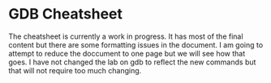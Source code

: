 # GDB Cheatsheet
The cheatsheet is currently a work in progress. It has most of the final content but there are
some formatting issues in the document. I am going to attempt to reduce the doccument to one page
but we will see how that goes. I have not changed the lab on gdb to reflect the new commands 
but that will not require too much changing. 
